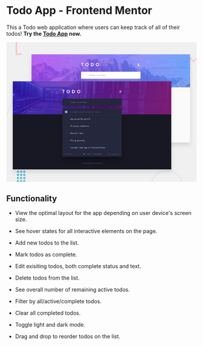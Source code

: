 # Todo App - Frontend Mentor

This a Todo web application where users can keep track of all of their todos! **Try the [Todo App](https://todo-app.ahmedbaligh.vercel.app/) now.**

![Design preview for the Todo app coding challenge](./public/design/desktop-preview.jpg)

## Functionality

- View the optimal layout for the app depending on user device's screen size.

- See hover states for all interactive elements on the page.

- Add new todos to the list.

- Mark todos as complete.

- Edit exisiting todos, both complete status and text.

- Delete todos from the list.

- See overall number of remaining active todos.

- Filter by all/active/complete todos.

- Clear all completed todos.

- Toggle light and dark mode.

- Drag and drop to reorder todos on the list.
